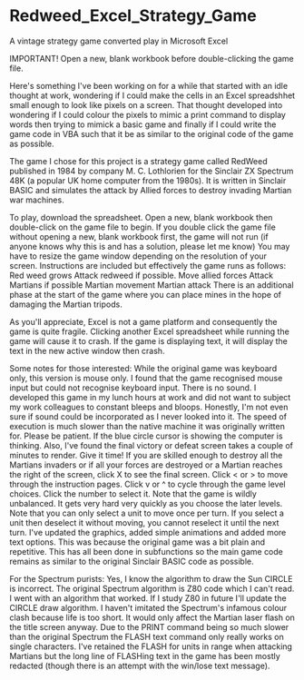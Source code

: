 # Redweed_Excel_Strategy_Game
A vintage strategy game converted play in Microsoft Excel

IMPORTANT! Open a new, blank workbook before double-clicking the game file.

Here's something I've been working on for a while that started with an idle thought at work, wondering if I could make the cells in an Excel spreadshhet
small enough to look like pixels on a screen. That thought developed into wondering if I could colour the pixels to mimic a print command to display words
then trying to mimick a basic game and finally if I could write the game code in VBA such that it be as similar to the original code of the game as possible.

The game I chose for this project is a strategy game called RedWeed published in 1984 by company M. C. Lothlorien for the Sinclair ZX Spectrum 48K
(a popular UK home computer from the 1980s). It is written in Sinclair BASIC and simulates the attack by Allied forces to destroy invading Martian war
machines.

To play, download the spreadsheet. Open a new, blank workbook then double-click on the game file to begin. 
If you double click the game file without opening a new, blank workbook first, the game will not run (if anyone knows why this is and has a solution,
please let me know)
You may have to resize the game window depending on the resolution of your screen. Instructions are included but effectively the game runs as follows:
Red weed grows
Attack redweed if possible.
Move allied forces
Attack Martians if possible
Martian movement
Martian attack
There is an additional phase at the start of the game where you can place mines in the hope of damaging the Martian tripods.

As you'll appreciate, Excel is not a game platform and consequently the game is quite fragile. Clicking another Excel spreadsheet while running the game
will cause it to crash. If the game is displaying text, it will display the text in the new active window then crash.

Some notes for those interested:
While the original game was keyboard only, this version is mouse only. I found that the game recognised mouse input but could not recognise keyboard input.
There is no sound. I developed this game in my lunch hours at work and did not want to subject my work colleagues to constant bleeps and bloops. Honestly,
I'm not even sure if sound could be incorporated as I never looked into it.
The speed of execution is much slower than the native machine it was originally written for. Please be patient. If the blue circle cursor is showing the 
computer is thinking. Also, I've found the final victory or defeat screen takes a couple of minutes to render. Give it time!
If you are skilled enough to destroy all the Martians invaders or if all your forces are destroyed or a Martian reaches the right of the screen, click X to 
see the final screen.
Click < or > to move through the instruction pages.
Click v or ^ to cycle through the game level choices. Click the number to select it. Note that the game is wildly unbalanced. It gets very hard very quickly
as you choose the later levels.
Note that you can only select a unit to move once per turn. If you select a unit then deselect it without moving, you cannot reselect it until the next turn.
I've updated the graphics, added simple animations and added more text options. This was because the original game was a bit plain and repetitive. This has
all been done in subfunctions so the main game code remains as similar to the original Sinclair BASIC code as possible.

For the Spectrum purists:
Yes, I know the algorithm to draw the Sun CIRCLE is incorrect. The original Spectrum algorithm is Z80 code which I can't read. I went with an algorithm that 
worked. If I study Z80 in future I'll update the CIRCLE draw algorithm.
I haven't imitated the Spectrum's infamous colour clash because life is too short. It would only affect the Martian laser flash on the title screen anyway.
Due to the PRINT command being so much slower than the original Spectrum the FLASH text command only really works on single characters. I've retained the 
FLASH for units in range when attacking Martians but the long line of FLASHing text in the game has been mostly redacted (though there is an attempt with 
the win/lose text message).
